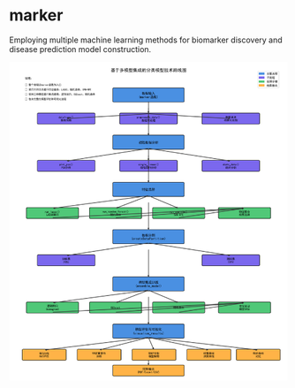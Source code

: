 # marker

Employing multiple machine learning methods for biomarker discovery and disease prediction model construction.

![](docs/20251007055115_038fe035-b12f-4d33-8936-e6fc461beac6_16982f5b-e8a9-4f19-9f93-d3efdc59eab9.png)
